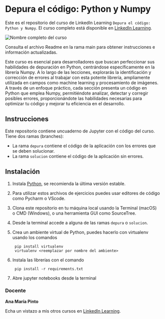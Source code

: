 # Depura el código: Python y Numpy

Este es el repositorio del curso de LinkedIn Learning `Depura el código: Python y Numpy`. El curso completo está disponible en [LinkedIn Learning][lil-course-url].

![Nombre completo del curso][lil-thumbnail-url] 

Consulta el archivo Readme en la rama main para obtener instrucciones e información actualizadas.

Este curso es esencial para desarrolladores que buscan perfeccionar sus habilidades de depuración en Python, centrándose específicamente en la librería Numpy. A lo largo de las lecciones, explorarás la identificación y corrección de errores al trabajar con esta potente librería, ampliamente utilizada en campos como machine learning y procesamiento de imágenes. A través de un enfoque práctico, cada sección presenta un código en Python que emplea Numpy, permitiéndote analizar, detectar y corregir posibles errores, proporcionándote las habilidades necesarias para optimizar tu código y mejorar tu eficiencia en el desarrollo.


## Instrucciones
Este repositorio contiene uncuaderno de Jupyter con el código del curso. Tiene dos ramas (branches): 

 * La rama `depura` contiene el código de la aplicación con los errores que se deben solucionar.
 * La rama `solucion` contiene el código de la aplicación sin errores.

## Instalación
1. Instala [Python](https://www.python.org/downloads/), se recomienda la última versión estable.
2. Para utilizar estos archivos de ejercicios puedes usar editores de código como Pycharm o VScode.
3. Clona este repositorio en tu máquina local usando la Terminal (macOS) o CMD (Windows), o una herramienta GUI como SourceTree.
4. Desde la terminal accede a alguna de las ramas `depura` o `solucion`.
5. Crea un ambiente virtual de Python, puedes hacerlo con virtualenv usando los comandos

		pip install virtualenv
		virtualenv <reemplazar por nombre del ambiente>

7. Instala las librerías con el comando

		pip install -r requirements.txt

8. Abre jupyter notebooks desde la terminal

### Docente

**Ana María Pinto**

Echa un vistazo a mis otros cursos en [LinkedIn Learning](https://www.linkedin.com/learning/instructors/ana-maria-pinto).

[0]: # (Replace these placeholder URLs with actual course URLs)
[lil-course-url]: https://www.linkedin.com
[lil-thumbnail-url]: https:

[1]: # (End of ES-Instruction ###############################################################################################)
